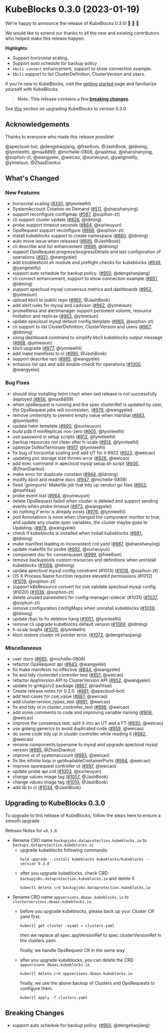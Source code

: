 # KubeBlocks 0.3.0 (2023-01-19)

We're happy to announce the release of KubeBlocks 0.3.0! 🚀 🎉 🎈

We would like to extend our thanks to all the new and existing contributors who helped make this release happen.

**Highlights**

  * Support horizontal scaling.
  * Support auto schedule for backup policy
  * `kbcli connect` enhancement, support to show connection example.
  * `kbcli` support to list ClusterDefinition, ClusterVersion and users.


If you're new to KubeBlocks, visit the [getting started](https://kubeblocks.io) page and
familiarize yourself with KubeBlocks.

> **Note: This release contains a few [breaking changes](#breaking-changes).**

See [this](#upgrading-to-kubeblocks-0.3.0) section on upgrading KubeBlocks to version 0.3.0.

## Acknowledgements

Thanks to everyone who made this release possible!

@apecloud-bot, @dengshaojiang, @free6om, @JashBook, @ldming, @lynnleelhl, @max8899, @michelle-0808, @nashtsai, @shanshanying, @sophon-zt, @wangyelei, @weicao, @xuriwuyun, @yangmeilly, @yimeisun, @ZhaoDiankui

## What's Changed

### New Features
- horizontal scaling ([#330](https://github.com/apecloud/kubeblocks/pull/330), @lynnleelhl)
- SystemAccount Creation on Demand ([#511](https://github.com/apecloud/kubeblocks/pull/511), @shanshanying)
- support reconfigure configmap ([#567](https://github.com/apecloud/kubeblocks/pull/567), @sophon-zt)
- cli support cluster update ([#826](https://github.com/apecloud/kubeblocks/pull/826), @ldming)
- probe support timeout seconds ([#864](https://github.com/apecloud/kubeblocks/pull/864), @xuriwuyun)
- OpsRequest support reconfigure ([#866](https://github.com/apecloud/kubeblocks/pull/866), @sophon-zt)
- install kubeblocks support to create namespace ([#880](https://github.com/apecloud/kubeblocks/pull/880), @ldming)
- auto move issue when released ([#895](https://github.com/apecloud/kubeblocks/pull/895), @JashBook)
- cli describe and list enhancement ([#896](https://github.com/apecloud/kubeblocks/pull/896), @ldming)
- support OpsRequest progress/progressDetails and last configuration of operations ([#921](https://github.com/apecloud/kubeblocks/pull/921), @wangyelei)
- add troubleshoot.sh module and preflight checks for kubeblocks ([#939](https://github.com/apecloud/kubeblocks/pull/939), @yangmeilly)
- support auto schedule for backup policy. ([#950](https://github.com/apecloud/kubeblocks/pull/950), @dengshaojiang)
- cli connect enhancement, support to show connection example ([#951](https://github.com/apecloud/kubeblocks/pull/951), @ldming)
- support apecloud mysql consensus metrics and dashboards ([#952](https://github.com/apecloud/kubeblocks/pull/952), @yimeisun)
- upload kbcli to public repo ([#960](https://github.com/apecloud/kubeblocks/pull/960), @JashBook)
- add alert rules for mysql and cadvisor ([#962](https://github.com/apecloud/kubeblocks/pull/962), @yimeisun)
- prometheus and alertmanager support persistent volume, resource limitation and replicas ([#963](https://github.com/apecloud/kubeblocks/pull/963), @yimeisun)
- update apecloud mysql default config template ([#965](https://github.com/apecloud/kubeblocks/pull/965), @sophon-zt)
- cli support to list ClusterDefinition, ClusterVersion and users ([#967](https://github.com/apecloud/kubeblocks/pull/967), @ldming)
- using dashboard command to simplify kbcli kubeblocks output message ([#968](https://github.com/apecloud/kubeblocks/pull/968), @yimeisun)
- kbcli upgrade ([#977](https://github.com/apecloud/kubeblocks/pull/977), @lynnleelhl)
- add make manifests to ci ([#990](https://github.com/apecloud/kubeblocks/pull/990), @JashBook)
- support describe ops ([#995](https://github.com/apecloud/kubeblocks/pull/995), @wangyelei)
- enhance list ops and add double-check for operations ([#1000](https://github.com/apecloud/kubeblocks/pull/1000), @wangyelei)

### Bug Fixes
- should stop installing helm chart when last release is not successfully deployed ([#856](https://github.com/apecloud/kubeblocks/pull/856), @max8899)
- when opsRequest is running and the spec clusterRef is updated by user, the OpsRequest jobs will inconsisten. ([#879](https://github.com/apecloud/kubeblocks/pull/879), @wangyelei)
- remove omitempty to prevent empty value when marshal ([#883](https://github.com/apecloud/kubeblocks/pull/883), @lynnleelhl)
- update helm template ([#890](https://github.com/apecloud/kubeblocks/pull/890), @xuriwuyun)
- build pdb if minReplicas non-zero ([#905](https://github.com/apecloud/kubeblocks/pull/905), @lynnleelhl)
- use password in setup scripts ([#912](https://github.com/apecloud/kubeblocks/pull/912), @lynnleelhl)
- backup resources not clean after h-scale ([#914](https://github.com/apecloud/kubeblocks/pull/914), @lynnleelhl)
- optimize DoNotTerminate ([#917](https://github.com/apecloud/kubeblocks/pull/917), @lynnleelhl)
- fix bug of horizontal scaling and add UT for it  #922 ([#923](https://github.com/apecloud/kubeblocks/pull/923), @weicao)
- updating pvc storage size throws error ([#926](https://github.com/apecloud/kubeblocks/pull/926), @weicao)
- add exec command in apecloud mysql setup.sh script ([#936](https://github.com/apecloud/kubeblocks/pull/936), @ZhaoDiankui)
- make error for duplicate constant ([#944](https://github.com/apecloud/kubeblocks/pull/944), @ldming)
- modify kbcli and readme docs ([#947](https://github.com/apecloud/kubeblocks/pull/947), @michelle-0808)
- fixed 'goimports' Makefile job that tidy up vendor/ go files ([#953](https://github.com/apecloud/kubeblocks/pull/953), @nashtsai)
- probe event lost ([#964](https://github.com/apecloud/kubeblocks/pull/964), @xuriwuyun)
- delete OpsRequest failed when cluster is deleted and support sending events when probe timeout ([#973](https://github.com/apecloud/kubeblocks/pull/973), @wangyelei)
- do nothing if error is already exists ([#976](https://github.com/apecloud/kubeblocks/pull/976), @lynnleelhl)
- pod Annotations is none when changed the component monitor to true, and update any cluster.spec variables, the cluster maybe goes to Updating. ([#979](https://github.com/apecloud/kubeblocks/pull/979), @wangyelei)
- check if kubeblocks is installed when install kubeblocks ([#981](https://github.com/apecloud/kubeblocks/pull/981), @ldming)
- make manifest leading to inconsistent crd yaml ([#987](https://github.com/apecloud/kubeblocks/pull/987), @shanshanying)
- update makefile for probe ([#992](https://github.com/apecloud/kubeblocks/pull/992), @xuriwuyun)
- component doc for consensusset ([#999](https://github.com/apecloud/kubeblocks/pull/999), @free6om)
- remove backuptools custom resources and definitions when uninstall kubeblocks ([#1008](https://github.com/apecloud/kubeblocks/pull/1008), @ldming)
- update apecloud mysql config constraint (#1013) ([#1018](https://github.com/apecloud/kubeblocks/pull/1018), @sophon-zt)
- OS X Process.Name function requires elevated permissions (#1012) ([#1019](https://github.com/apecloud/kubeblocks/pull/1019), @sophon-zt)
- support k8sResource convert for cue validate apecloud mysql config (#1020) ([#1036](https://github.com/apecloud/kubeblocks/pull/1036), @sophon-zt)
- delete unused parameters for config-manager-sidecar (#1031) ([#1037](https://github.com/apecloud/kubeblocks/pull/1037), @sophon-zt)
- remove configuration configMaps when uninstall kubeblocks ([#1039](https://github.com/apecloud/kubeblocks/pull/1039), @ldming)
- update rbac to fix deletion hang ([#1051](https://github.com/apecloud/kubeblocks/pull/1051), @lynnleelhl)
- remove cli upgrade kubeblocks default version ([#1069](https://github.com/apecloud/kubeblocks/pull/1069), @ldming)
- h-scale bugfix ([#1070](https://github.com/apecloud/kubeblocks/pull/1070), @lynnleelhl)
- kbcli restore cluster nil pointer error. ([#1072](https://github.com/apecloud/kubeblocks/pull/1072), @dengshaojiang)

### Miscellaneous
- user docs ([#665](https://github.com/apecloud/kubeblocks/pull/665), @michelle-0808)
- refactor OpsRequest api ([#843](https://github.com/apecloud/kubeblocks/pull/843), @wangyelei)
- fix make manifests no effective ([#844](https://github.com/apecloud/kubeblocks/pull/844), @wangyelei)
- fix and tidy clusterdef controller test ([#851](https://github.com/apecloud/kubeblocks/pull/851), @weicao)
- refactor AppVersion API to ClusterVersion API ([#852](https://github.com/apecloud/kubeblocks/pull/852), @wangyelei)
- update to ginkgo/v2 package ([#867](https://github.com/apecloud/kubeblocks/pull/867), @nashtsai)
- Create release notes for 0.2.0. ([#881](https://github.com/apecloud/kubeblocks/pull/881), @apecloud-bot)
- add test cases for cue_value ([#887](https://github.com/apecloud/kubeblocks/pull/887), @weicao)
- add clusterversion_types_test ([#891](https://github.com/apecloud/kubeblocks/pull/891), @weicao)
- fix and tidy ut in cluster_controller_test ([#898](https://github.com/apecloud/kubeblocks/pull/898), @weicao)
- add some comments to code and improving variable naming ([#906](https://github.com/apecloud/kubeblocks/pull/906), @weicao)
- improve the consensus test, split it into an UT and a FT ([#930](https://github.com/apecloud/kubeblocks/pull/930), @weicao)
- use golang generics to avoid duplicated code ([#959](https://github.com/apecloud/kubeblocks/pull/959), @weicao)
- do some code tidy up in cluster controller while reading it ([#982](https://github.com/apecloud/kubeblocks/pull/982), @weicao)
- rename components.typename to mysql and upgrade apecloud mysql version ([#985](https://github.com/apecloud/kubeblocks/pull/985), @ZhaoDiankui)
- improve ut of systemaccount ([#993](https://github.com/apecloud/kubeblocks/pull/993), @weicao)
- fix the infinite loop in getAvailableContainerPorts ([#994](https://github.com/apecloud/kubeblocks/pull/994), @weicao)
- improve opsrequest controller ut ([#997](https://github.com/apecloud/kubeblocks/pull/997), @weicao)
- update probe api crd ([#1003](https://github.com/apecloud/kubeblocks/pull/1003), @xuriwuyun)
- change values image tag ([#1007](https://github.com/apecloud/kubeblocks/pull/1007), @JashBook)
- change values image tag ([#1010](https://github.com/apecloud/kubeblocks/pull/1010), @JashBook)
- add lib to ci ([#1034](https://github.com/apecloud/kubeblocks/pull/1034), @JashBook)

## Upgrading to KubeBlocks 0.3.0

To upgrade to this release of KubeBlocks, follow the steps here to ensure a smooth upgrade.

Release Notes for `v0.3.0`:
- Rename CRD name `backupjobs.dataprotection.kubeblocks.io` 
to `backups.dataprotection.kubeblocks.io`
  - upgrade kubeblocks following commands:
      ```
      helm upgrade --install kubeblocks kubeblocks/kubeblocks --version 0.3.0
      ```
  - after you upgrade kubeblocks, check CRD `backupjobs.dataprotection.kubeblocks.io` and delete it
    ```
    kubectl delete crd backupjobs.dataprotection.kubeblocks.io
    ```
- Rename CRD name `appversions.dbaas.kubeblocks.io` to `clusterversions.dbaas.kubeblocks.io`
  - before you upgrade kubeblocks, please back up your Cluster CR yaml first.
    ```
    kubectl get cluster -oyaml > clusters.yaml
    ```
    then we replace all spec.appVersionRef to spec.clusterVersionRef in the clusters.yaml.
  
    finally, we handle OpsRequest CR in the same way.
  - after you upgrade kubeblocks, you can delete the CRD `appversions.dbaas.kubeblocks.io`
    ```
    kubectl delete crd appversions.dbaas.kubeblocks.io
    ```
    finally, we use the above backup of Clusters and OpsRequests to configure them.
    ```
    kubectl apply -f clusters.yaml
    ```
## Breaking Changes

- support auto schedule for backup policy. ([#950](https://github.com/apecloud/kubeblocks/pull/950), @dengshaojiang)
